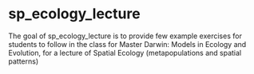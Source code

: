 # sp_ecology_lecture

The goal of sp_ecology_lecture is to provide few example exercises for students to follow in the class for Master Darwin: Models in Ecology and Evolution,
for a lecture of Spatial Ecology (metapopulations and spatial patterns)

